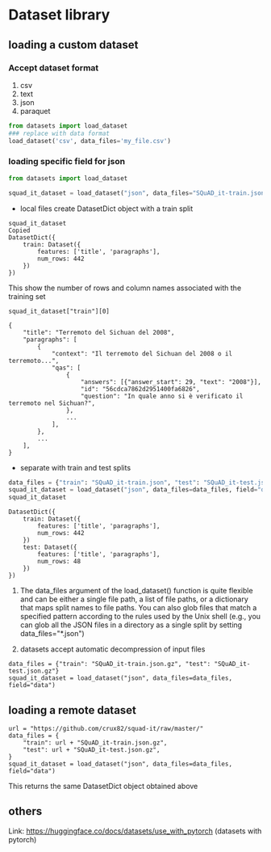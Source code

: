 # Dataset library
## loading a custom dataset
### Accept dataset format
1. csv
2. text
3. json
4. paraquet

```python
from datasets import load_dataset
### replace with data format
load_dataset('csv', data_files='my_file.csv')

```
### loading specific field for json
```python
from datasets import load_dataset

squad_it_dataset = load_dataset("json", data_files="SQuAD_it-train.json", field="data")
```
- local files create DatasetDict object with a train split

```code
squad_it_dataset
Copied
DatasetDict({
    train: Dataset({
        features: ['title', 'paragraphs'],
        num_rows: 442
    })
})
```
This show the number of rows and column names associated with the training set

```code
squad_it_dataset["train"][0]
```
```code
{
    "title": "Terremoto del Sichuan del 2008",
    "paragraphs": [
        {
            "context": "Il terremoto del Sichuan del 2008 o il terremoto...",
            "qas": [
                {
                    "answers": [{"answer_start": 29, "text": "2008"}],
                    "id": "56cdca7862d2951400fa6826",
                    "question": "In quale anno si è verificato il terremoto nel Sichuan?",
                },
                ...
            ],
        },
        ...
    ],
}
```
- separate with train and test splits
```python
data_files = {"train": "SQuAD_it-train.json", "test": "SQuAD_it-test.json"}
squad_it_dataset = load_dataset("json", data_files=data_files, field="data")
squad_it_dataset
```
```code
DatasetDict({
    train: Dataset({
        features: ['title', 'paragraphs'],
        num_rows: 442
    })
    test: Dataset({
        features: ['title', 'paragraphs'],
        num_rows: 48
    })
})
```
1. The data_files argument of the load_dataset() function is quite flexible and can be either a single file path, a list of file paths, or a dictionary that maps split names to file paths. You can also glob files that match a specified pattern according to the rules used by the Unix shell (e.g., you can glob all the JSON files in a directory as a single split by setting data_files="*.json")

2. datasets accept automatic decompression of input files
```code
data_files = {"train": "SQuAD_it-train.json.gz", "test": "SQuAD_it-test.json.gz"}
squad_it_dataset = load_dataset("json", data_files=data_files, field="data")
```

## loading a remote dataset
```code
url = "https://github.com/crux82/squad-it/raw/master/"
data_files = {
    "train": url + "SQuAD_it-train.json.gz",
    "test": url + "SQuAD_it-test.json.gz",
}
squad_it_dataset = load_dataset("json", data_files=data_files, field="data")
```
This returns the same DatasetDict object obtained above

## others 
Link: https://huggingface.co/docs/datasets/use_with_pytorch (datasets with pytorch)